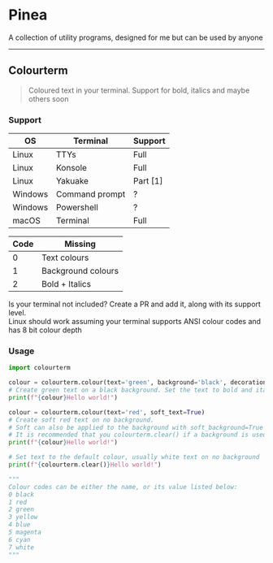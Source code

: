 # Pinea
A collection of utility programs, designed for me but can be used by anyone

-----


## Colourterm
> Coloured text in your terminal. Support for bold, italics and maybe others soon

### Support
OS      | Terminal       | Support
--------|----------------|---------
Linux   | TTYs           | Full
Linux   | Konsole        | Full
Linux   | Yakuake        | Part [1]
Windows | Command prompt | ?
Windows | Powershell     | ?
macOS   | Terminal       | Full

Code | Missing
-----|-------------------
0    | Text colours
1    | Background colours
2    | Bold + Italics


Is your terminal not included? Create a PR and add it, along with its support level. <br> Linux should work assuming your terminal supports ANSI colour codes and has 8 bit colour depth

### Usage
```py
import colourterm

colour = colourterm.colour(text='green', background='black', decoration='bi')
# Create green text on a black background. Set the text to bold and italics
print(f"{colour}Hello world!")

colour = colourterm.colour(text='red', soft_text=True)
# Create soft red text on no background.
# Soft can also be applied to the background with soft_background=True
# It is recommended that you colourterm.clear() if a background is used, to remove trailing backgrounds over multiple lines
print(f"{colour}Hello world!")

# Set text to the default colour, usually white text on no background
print(f"{colourterm.clear()}Hello world!")

"""
Colour codes can be either the name, or its value listed below:
0 black
1 red
2 green
3 yellow
4 blue
5 magenta
6 cyan
7 white
"""
```